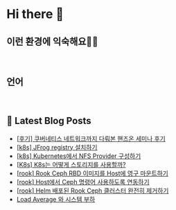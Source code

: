 # Hi there 👋

## 이런 환경에 익숙해요✍🏼

<p>
  <img alt="" src="https://img.shields.io/badge/Linux-FCC624?style=flat-square&logo=Linux&logoColor=black"/>
  <img alt="" src="https://img.shields.io/badge/Kubernetes-326CE5?style=flat-square&logo=Kubernetes&logoColor=white"/>
  <img alt="" src="https://img.shields.io/badge/Ceph-EF3AAB?style=flat-square&logo=Ceph&logoColor=white"/>
</p>

## 언어

<p>
  <img alt="" src="https://img.shields.io/badge/Python-3776AB?style=flat-square&logo=Python&logoColor=white"/>
  <img alt="" src="https://img.shields.io/badge/Bash%20Script-black?style=flat-square&logo=GNU-Bash&logoColor=white"/>
</p>

## 📕 Latest Blog Posts

<ul><li><a href='https://ktome.tistory.com/11' target='_blank'>[후기] 쿠버네티스 네트워크까지 다뤄본 핸즈온 세미나 후기</a></li><li><a href='https://ktome.tistory.com/10' target='_blank'>[k8s] JFrog registry 설치하기</a></li><li><a href='https://ktome.tistory.com/9' target='_blank'>[k8s] Kubernetes에서 NFS Provider 구성하기</a></li><li><a href='https://ktome.tistory.com/8' target='_blank'>[K8s] K8s는 어떻게 스토리지를 사용할까?</a></li><li><a href='https://ktome.tistory.com/7' target='_blank'>[rook] Rook Ceph RBD 이미지를 Host에 영구 마운트하기</a></li><li><a href='https://ktome.tistory.com/6' target='_blank'>[rook] Host에서 Ceph 명령어 사용하도록 연동하기</a></li><li><a href='https://ktome.tistory.com/3' target='_blank'>[rook] Helm 배포된 Rook Ceph 클러스터 완전히 제거하기</a></li><li><a href='https://ktome.tistory.com/2' target='_blank'>Load Average 와 시스템 부하</a></li></ul>